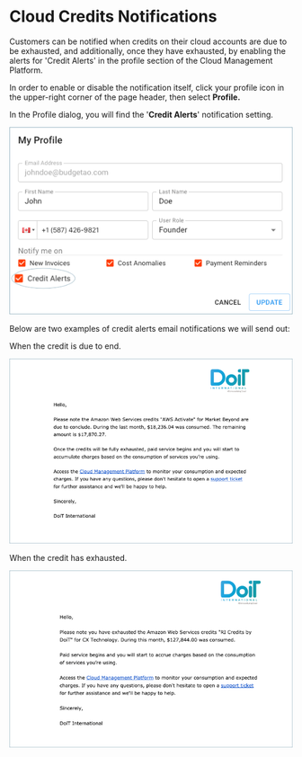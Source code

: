 # Cloud Credits Notifications

Customers can be notified when credits on their cloud accounts are due to be exhausted, and additionally, once they have exhausted, by enabling the alerts for 'Credit Alerts' in the profile section of the Cloud Management Platform.

In order to enable or disable the notification itself, click your profile icon in the upper-right corner of the page header, then select **Profile.**

In the Profile dialog, you will find the '**Credit Alerts**' notification setting.

![A screenshot showing the location of the Credit Alerts checkbox](../.gitbook/assets/credit-alerts-notification.png)

Below are two examples of credit alerts email notifications we will send out:

When the credit is due to end.

![A screenshot of a notification email](../.gitbook/assets/credits-due-to-end.png)

When the credit has exhausted.

![A screenshot of a notification email](../.gitbook/assets/credits-exhausted.png)
